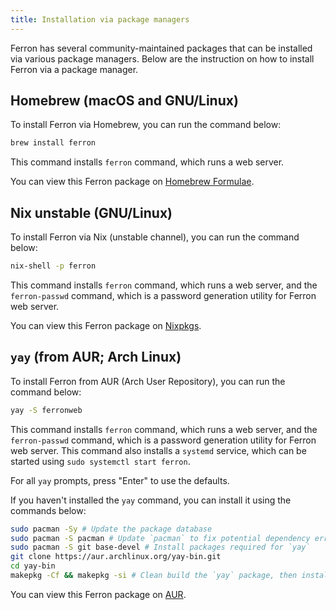 ```yaml
---
title: Installation via package managers
---
```


Ferron has several community-maintained packages that can be installed via various package managers. Below are the instruction on how to install Ferron via a package manager.

## Homebrew (macOS and GNU/Linux)

To install Ferron via Homebrew, you can run the command below:

```bash
brew install ferron
```

This command installs `ferron` command, which runs a web server.

You can view this Ferron package on [Homebrew Formulae](https://formulae.brew.sh/formula/ferron).

## Nix unstable (GNU/Linux)

To install Ferron via Nix (unstable channel), you can run the command below:

```bash
nix-shell -p ferron
```

This command installs `ferron` command, which runs a web server, and the `ferron-passwd` command, which is a password generation utility for Ferron web server.

You can view this Ferron package on [Nixpkgs](https://search.nixos.org/packages?channel=unstable&show=ferron&from=0&size=50&sort=relevance&type=packages&query=ferron).

## `yay` (from AUR; Arch Linux)

To install Ferron from AUR (Arch User Repository), you can run the command below:

```bash
yay -S ferronweb
```

This command installs `ferron` command, which runs a web server, and the `ferron-passwd` command, which is a password generation utility for Ferron web server. This command also installs a `systemd` service, which can be started using `sudo systemctl start ferron`.

For all `yay` prompts, press "Enter" to use the defaults.

If you haven't installed the `yay` command, you can install it using the commands below:

```bash
sudo pacman -Sy # Update the package database
sudo pacman -S pacman # Update `pacman` to fix potential dependency errors
sudo pacman -S git base-devel # Install packages required for `yay`
git clone https://aur.archlinux.org/yay-bin.git
cd yay-bin
makepkg -Cf && makepkg -si # Clean build the `yay` package, then install the package and its dependencies
```

You can view this Ferron package on [AUR](https://aur.archlinux.org/packages/ferronweb).
